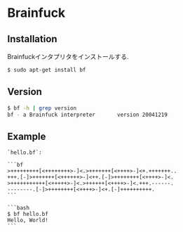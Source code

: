 # Brainfuck

## Installation

Brainfuckインタプリタをインストールする.

```bash
$ sudo apt-get install bf
```

## Version

```bash
$ bf -h | grep version
bf - a Brainfuck interpreter       version 20041219
```

## Example

````{tab} Code
`hello.bf`:

```bf
>+++++++++[<++++++++>-]<.>+++++++[<++++>-]<+.+++++++..
+++.[-]>+++++++[<++++++>-]<++.[-]>++++++++[<++++>-]<.
>+++++++++++[<+++++>-]<.>++++++[<++++>-]<.+++.------.
--------.[-]>++++++++[<++++>-]<+.[-]++++++++++.
```
````

````{tab} Terminal
```bash
$ bf hello.bf
Hello, World!
```
````

